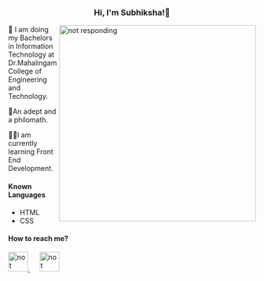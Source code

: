 <h3 align="center">Hi, I'm Subhiksha!👋</h3>

<img src="https://camo.githubusercontent.com/0f2df9c6430300192232520a10bc3f09066cee3c6f1205da8490ac2b1d69d9e5/68747470733a2f2f6d69722d73332d63646e2d63662e626568616e63652e6e65742f70726f6a6563745f6d6f64756c65732f646973702f3630313031343131363737303437352e363036386265666634363430612e676966"
  align="right"
  width="400"
  alt="not responding"
/>
<p>
  📔 I am doing my Bachelors in Information Technology at Dr.Mahalingam College
  of Engineering and Technology.
</p>
<p>🎯An adept and a philomath.</p>
<p>👩‍💻I am currently learning Front End Development.</p>

<b><h4>Known Languages</h4></b>
<ul>
  <li>HTML</li>
  <li>CSS</li>
</ul>

<b><h4>How to reach me?</h4></b>

<a href="https://mail.google.com/mail/u/0/?tab=rm&ogbl#inbox?compose=new"
  target="_blank">
  <img src="https://i7.pngguru.com/preview/50/642/525/gmail-email-computer-icons-google-logo-gmail.jpg"
       alt="not responding"
    height="40"
    weight="40"/>
</a>
&nbsp;&nbsp;&nbsp;&nbsp;
<a href="https://www.linkedin.com/in/subhiksha-r-s-a482a5234/" target="_blank">
  <img src="https://pngimg.com/uploads/linkedIn/linkedIn_PNG16.png"
       alt="not responding"
    height="40"
    width="40"/>
</a>
<br />
